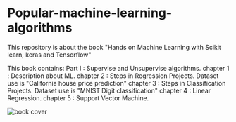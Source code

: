 # Popular-machine-learning-algorithms
This repository is about the book "Hands on Machine Learning with Scikit learn, keras and Tensorflow"

This book contains:
Part I : Supervise and Unsupervise algorithms.
  chapter 1 : Description about ML.
  chapter 2 : Steps in Regression Projects. Dataset use is "California house price prediction"
  chapter 3 : Steps in Classification Projects. Dataset use is "MNIST Digit classification"
  chapter 4 : Linear Regression.
  chapter 5 : Support Vector Machine.

![book cover](https://user-images.githubusercontent.com/89386936/182593053-7be0cde6-8f8f-4f12-a10e-fe032b4dba81.jpg)
